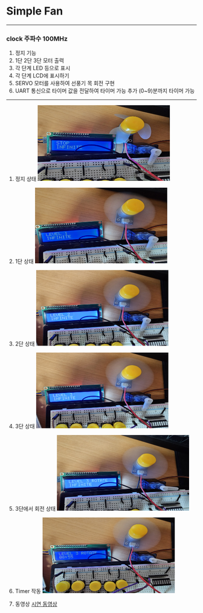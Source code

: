 # Simple Fan

---

### clock 주파수 100MHz

1. 정지 기능
2. 1단 2단 3단 모터 출력
3. 각 단계 LED 등으로 표시
4. 각 단계 LCD에 표시하기
5. SERVO 모터를 사용하여 선풍기 목 회전 구현
6. UART 통신으로 타이머 값을 전달하여 타이머 가능 추가 (0~9)분까지 타이머 가능

---

1. 정지 상태
   <img src = "./img/20231003_000653.jpg" width="350" height="200">

2. 1단 상태
   <img src = "./img/20231003_000708.jpg" width="350" height="200">

3. 2단 상태
   <img src = "./img/20231003_000715.jpg" width="350" height="200">

4. 3단 상태
   <img src = "./img/20231003_000720.jpg" width="350" height="200">

5. 3단에서 회전 상태
   <img src = "./img/20231003_000727.jpg" width="350" height="200">

6. Timer 작동
   <img src = "./img/20231003_000749.jpg" width="350" height="200">

7. 동영상
   [시연 동영상](https://photos.onedrive.com/share/F234627C186506A6!7074?cid=F234627C186506A6&resId=F234627C186506A6!7074&authkey=!AKWiqnF5VARFWU8&ithint=video&e=Pcex3M)
